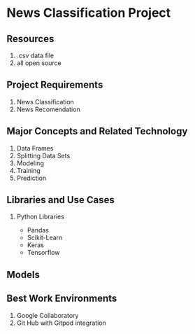 # News Classification Project

## Resources

1. .csv data file
2. all open source

## Project Requirements

1. News Classification
2. News Recomendation 

## Major Concepts and Related Technology

1. Data Frames
2. Splitting Data Sets
3. Modeling
4. Training
5. Prediction

## Libraries and Use Cases

1. Python Libraries

    * Pandas
    * Scikit-Learn
    * Keras
    * Tensorflow

## Models

## Best Work Environments

1. Google Collaboratory
2. Git Hub with Gitpod integration
